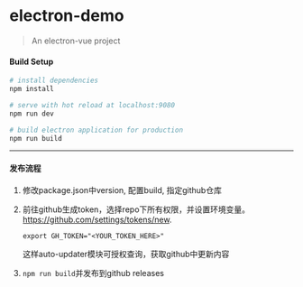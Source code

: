 # electron-demo

> An electron-vue project

#### Build Setup

``` bash
# install dependencies
npm install

# serve with hot reload at localhost:9080
npm run dev

# build electron application for production
npm run build


```

---

#### 发布流程

1. 修改package.json中version, 配置build, 指定github仓库

2. 前往github生成token，选择repo下所有权限，并设置环境变量。   https://github.com/settings/tokens/new.  
    ```
    export GH_TOKEN="<YOUR_TOKEN_HERE>"
    ```
   这样auto-updater模块可授权查询，获取github中更新内容

3. `npm run build`并发布到github releases
